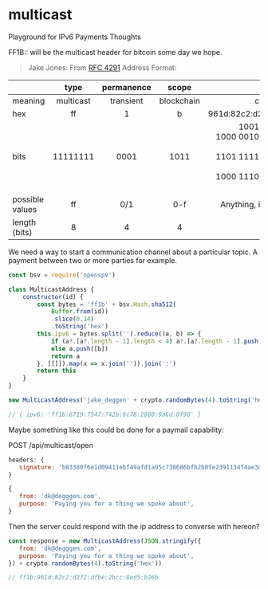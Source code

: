 # multicast
Playground for IPv6 Payments Thoughts

FF1B:: will be the multicast header for bitcoin some day we hope.

> Jake Jones: From [RFC 4291](https://www.rfc-editor.org/rfc/rfc4291) Address Format:

|                 |   type    | permanence |   scope    |                                                                         groupID                                                                         |
|:----------------|:---------:|:----------:|:----------:|:-------------------------------------------------------------------------------------------------------------------------------------------------------:|
| meaning         | multicast | transient  | blockchain |                                                                     conversationID                                                                      |
| hex             |    ff     |     1      |     b      |                                                           961d:82c2:d272:dfbe:2bcc:8ed5:b26b                                                            |
| bits            | 11111111  |    0001    |    1011    | 1001 0110 0001 1101<br/>1000 0010 1100 0010 1101 0010 0111 0010<br/>1101 1111 1011 1110 0010 1011 1100 1100<br/>1000 1110 1101 0101 1011 0010 0110 1011 |                                   |
| possible values |    ff     |    0/1     |    0-f     |                                                            Anything, including a hash output                                                            |
| length (bits)   |     8     |     4      |     4      |                                                                           112                                                                           |

We need a way to start a communication channel about a particular topic. A payment between two or more parties for example.

```javascript
const bsv = require('openspv')

class MulticastAddress {
    constructor(id) {
        const bytes = 'ff1b' + bsv.Hash.sha512(
            Buffer.from(id))
            .slice(0,14)
            .toString('hex')
        this.ipv6 = bytes.split('').reduce((a, b) => {
            if (a?.[a?.length - 1].length < 4) a?.[a?.length - 1].push(b)
            else a.push([b])
            return a
        }, [[]]).map(x => x.join('')).join(':')
        return this
    }
}

new MulticastAddress('jake_deggen' + crypto.randomBytes(4).toString('hex'))

// { ipv6: 'ff1b:6719:7547:742b:6c78:2880:9a6d:0f98' }

```

Maybe something like this could be done for a paymail capability:

POST /api/multicast/open
```javascript
headers: {
   signature: 'b83380f6e1d09411ebf49afd1a95c738686bfb2b0fe2391134f4ae3d6d77b78a'
}

{
   from: 'dk@degggen.com',
   purpose: 'Paying you for a thing we spoke about',
}
```

Then the server could respond with the ip address to converse with hereon?

```javascript
const response = new MulticastAddress(JSON.stringify({
   from: 'dk@degggen.com',
   purpose: 'Paying you for a thing we spoke about',
}) + crypto.randomBytes(4).toString('hex'))

// ff1b:961d:82c2:d272:dfbe:2bcc:8ed5:b26b

```
